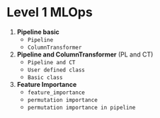 # Level 1 MLOps
1. **Pipeline basic**
   - `Pipeline`
   - `ColumnTransformer`
2. **Pipeline and ColumnTransformer** (PL and CT)
   - `Pipeline and CT`
   - `User defined class`
   - `Basic class`
3. **Feature Importance**
   - `feature_importance`
   - `permutation importance`
   - `permutation importance in pipeline`
